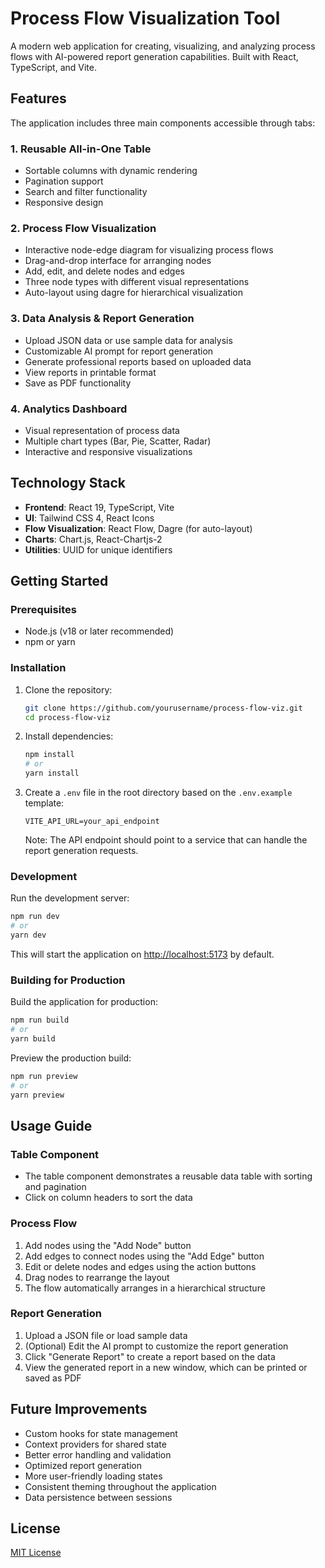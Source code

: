 # Process Flow Visualization Tool

A modern web application for creating, visualizing, and analyzing process flows with AI-powered report generation capabilities. Built with React, TypeScript, and Vite.

## Features

The application includes three main components accessible through tabs:

### 1. Reusable All-in-One Table
- Sortable columns with dynamic rendering
- Pagination support
- Search and filter functionality
- Responsive design

### 2. Process Flow Visualization
- Interactive node-edge diagram for visualizing process flows
- Drag-and-drop interface for arranging nodes
- Add, edit, and delete nodes and edges
- Three node types with different visual representations
- Auto-layout using dagre for hierarchical visualization

### 3. Data Analysis & Report Generation
- Upload JSON data or use sample data for analysis
- Customizable AI prompt for report generation
- Generate professional reports based on uploaded data
- View reports in printable format
- Save as PDF functionality

### 4. Analytics Dashboard
- Visual representation of process data
- Multiple chart types (Bar, Pie, Scatter, Radar)
- Interactive and responsive visualizations

## Technology Stack

- **Frontend**: React 19, TypeScript, Vite
- **UI**: Tailwind CSS 4, React Icons
- **Flow Visualization**: React Flow, Dagre (for auto-layout)
- **Charts**: Chart.js, React-Chartjs-2
- **Utilities**: UUID for unique identifiers

## Getting Started

### Prerequisites

- Node.js (v18 or later recommended)
- npm or yarn

### Installation

1. Clone the repository:
   ```bash
   git clone https://github.com/yourusername/process-flow-viz.git
   cd process-flow-viz
   ```

2. Install dependencies:
   ```bash
   npm install
   # or
   yarn install
   ```

3. Create a `.env` file in the root directory based on the `.env.example` template:
   ```
   VITE_API_URL=your_api_endpoint
   ```
   Note: The API endpoint should point to a service that can handle the report generation requests.

### Development

Run the development server:

```bash
npm run dev
# or
yarn dev
```

This will start the application on [http://localhost:5173](http://localhost:5173) by default.

### Building for Production

Build the application for production:

```bash
npm run build
# or
yarn build
```

Preview the production build:

```bash
npm run preview
# or
yarn preview
```

## Usage Guide

### Table Component
- The table component demonstrates a reusable data table with sorting and pagination
- Click on column headers to sort the data

### Process Flow
1. Add nodes using the "Add Node" button
2. Add edges to connect nodes using the "Add Edge" button
3. Edit or delete nodes and edges using the action buttons
4. Drag nodes to rearrange the layout
5. The flow automatically arranges in a hierarchical structure

### Report Generation
1. Upload a JSON file or load sample data
2. (Optional) Edit the AI prompt to customize the report generation
3. Click "Generate Report" to create a report based on the data
4. View the generated report in a new window, which can be printed or saved as PDF

## Future Improvements

- Custom hooks for state management
- Context providers for shared state
- Better error handling and validation
- Optimized report generation
- More user-friendly loading states
- Consistent theming throughout the application
- Data persistence between sessions

## License

[MIT License](LICENSE)
